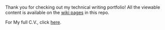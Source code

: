Thank you for checking out my technical writing portfolio! All the viewable content is available on the [wiki pages](https://github.com/JoshRod97/Technical-Author-Portfolio/wiki) in this repo.

For My full C.V., click [here](https://github.com/JoshRod97/Technical-Author-Portfolio/blob/main/Rodriguez-Joshua-Resume.pdf).
